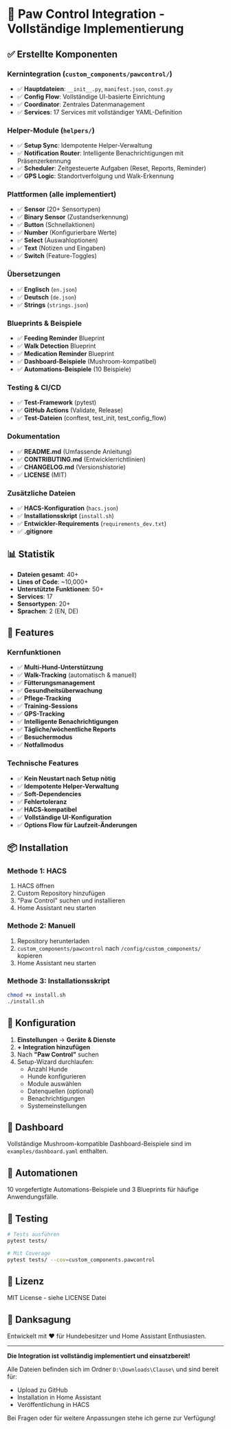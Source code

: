 # 🎉 Paw Control Integration - Vollständige Implementierung

## ✅ Erstellte Komponenten

### Kernintegration (`custom_components/pawcontrol/`)
- ✅ **Hauptdateien**: `__init__.py`, `manifest.json`, `const.py`
- ✅ **Config Flow**: Vollständige UI-basierte Einrichtung
- ✅ **Coordinator**: Zentrales Datenmanagement
- ✅ **Services**: 17 Services mit vollständiger YAML-Definition

### Helper-Module (`helpers/`)
- ✅ **Setup Sync**: Idempotente Helper-Verwaltung
- ✅ **Notification Router**: Intelligente Benachrichtigungen mit Präsenzerkennung
- ✅ **Scheduler**: Zeitgesteuerte Aufgaben (Reset, Reports, Reminder)
- ✅ **GPS Logic**: Standortverfolgung und Walk-Erkennung

### Plattformen (alle implementiert)
- ✅ **Sensor** (20+ Sensortypen)
- ✅ **Binary Sensor** (Zustandserkennung)
- ✅ **Button** (Schnellaktionen)
- ✅ **Number** (Konfigurierbare Werte)
- ✅ **Select** (Auswahloptionen)
- ✅ **Text** (Notizen und Eingaben)
- ✅ **Switch** (Feature-Toggles)

### Übersetzungen
- ✅ **Englisch** (`en.json`)
- ✅ **Deutsch** (`de.json`)
- ✅ **Strings** (`strings.json`)

### Blueprints & Beispiele
- ✅ **Feeding Reminder** Blueprint
- ✅ **Walk Detection** Blueprint
- ✅ **Medication Reminder** Blueprint
- ✅ **Dashboard-Beispiele** (Mushroom-kompatibel)
- ✅ **Automations-Beispiele** (10 Beispiele)

### Testing & CI/CD
- ✅ **Test-Framework** (pytest)
- ✅ **GitHub Actions** (Validate, Release)
- ✅ **Test-Dateien** (conftest, test_init, test_config_flow)

### Dokumentation
- ✅ **README.md** (Umfassende Anleitung)
- ✅ **CONTRIBUTING.md** (Entwicklerrichtlinien)
- ✅ **CHANGELOG.md** (Versionshistorie)
- ✅ **LICENSE** (MIT)

### Zusätzliche Dateien
- ✅ **HACS-Konfiguration** (`hacs.json`)
- ✅ **Installationsskript** (`install.sh`)
- ✅ **Entwickler-Requirements** (`requirements_dev.txt`)
- ✅ **.gitignore**

## 📊 Statistik

- **Dateien gesamt**: 40+
- **Lines of Code**: ~10,000+
- **Unterstützte Funktionen**: 50+
- **Services**: 17
- **Sensortypen**: 20+
- **Sprachen**: 2 (EN, DE)

## 🚀 Features

### Kernfunktionen
- ✅ **Multi-Hund-Unterstützung**
- ✅ **Walk-Tracking** (automatisch & manuell)
- ✅ **Fütterungsmanagement**
- ✅ **Gesundheitsüberwachung**
- ✅ **Pflege-Tracking**
- ✅ **Training-Sessions**
- ✅ **GPS-Tracking**
- ✅ **Intelligente Benachrichtigungen**
- ✅ **Tägliche/wöchentliche Reports**
- ✅ **Besuchermodus**
- ✅ **Notfallmodus**

### Technische Features
- ✅ **Kein Neustart nach Setup nötig**
- ✅ **Idempotente Helper-Verwaltung**
- ✅ **Soft-Dependencies**
- ✅ **Fehlertoleranz**
- ✅ **HACS-kompatibel**
- ✅ **Vollständige UI-Konfiguration**
- ✅ **Options Flow für Laufzeit-Änderungen**

## 📦 Installation

### Methode 1: HACS
1. HACS öffnen
2. Custom Repository hinzufügen
3. "Paw Control" suchen und installieren
4. Home Assistant neu starten

### Methode 2: Manuell
1. Repository herunterladen
2. `custom_components/pawcontrol` nach `/config/custom_components/` kopieren
3. Home Assistant neu starten

### Methode 3: Installationsskript
```bash
chmod +x install.sh
./install.sh
```

## 🔧 Konfiguration

1. **Einstellungen** → **Geräte & Dienste**
2. **+ Integration hinzufügen**
3. Nach **"Paw Control"** suchen
4. Setup-Wizard durchlaufen:
   - Anzahl Hunde
   - Hunde konfigurieren
   - Module auswählen
   - Datenquellen (optional)
   - Benachrichtigungen
   - Systemeinstellungen

## 📱 Dashboard

Vollständige Mushroom-kompatible Dashboard-Beispiele sind im `examples/dashboard.yaml` enthalten.

## 🤖 Automationen

10 vorgefertigte Automations-Beispiele und 3 Blueprints für häufige Anwendungsfälle.

## 🧪 Testing

```bash
# Tests ausführen
pytest tests/

# Mit Coverage
pytest tests/ --cov=custom_components.pawcontrol
```

## 📝 Lizenz

MIT License - siehe LICENSE Datei

## 🙏 Danksagung

Entwickelt mit ❤️ für Hundebesitzer und Home Assistant Enthusiasten.

---

**Die Integration ist vollständig implementiert und einsatzbereit!**

Alle Dateien befinden sich im Ordner `D:\Downloads\Clause\` und sind bereit für:
- Upload zu GitHub
- Installation in Home Assistant
- Veröffentlichung in HACS

Bei Fragen oder für weitere Anpassungen stehe ich gerne zur Verfügung!
